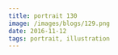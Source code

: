 ```yaml
---
title: portrait 130
image: /images/blogs/129.png
date: 2016-11-12
tags: portrait, illustration
---
```

